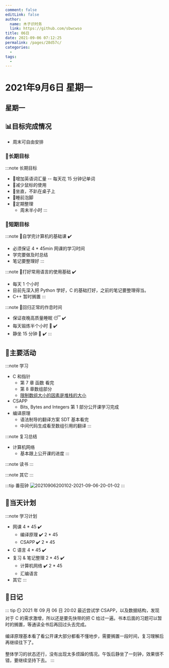 ```yaml
---
comment: false
editLink: false
author: 
  name: 木子识时务
  link: https://github.com/sbwcwso
title: 06日
date: 2021-09-06 07:12:25
permalink: /pages/28d57c/
categories: 
  - 
tags: 
  - 
---
```


# 2021年9月6日 星期一

## 星期一

## 📊目标完成情况

* 周末可自由安排

### 🐺长期目标

:::note 长期目标
* 🚢增加英语词汇量 -- 每天花 15 分钟记单词
* 🚢减少鼠标的使用
* 🚢坐直，不趴在桌子上
* 🚢睡前泡脚
* 🚢定期整理
  * 周未半小时
:::

### 🐆短期目标

:::note 🚗自学完计算机的基础课  ✔️
* 必须保证 4 * 45min 网课的学习时间
* 学完要做及时总结
* 笔记要整理好
:::

:::note 🚗打好常用语言的使用基础  ✔️
* 每天 1 个小时
* 目前先深入把 Python 学好，C 的基础打好，之前的笔记要整理得当。
* C++ 暂时搁置
:::

:::note 🚗回归正常的作息时间
* 保证夜晚高质量睡眠 😴  ✔️
* 每天锻炼半个小时 🏃  ✔️
* 静坐 15 分钟 🙏  ✔️
:::

## 🏃主要活动

:::note 学习
* C 和指针
  * 第 7 章 函数 看完
  * 第 8 章数组部分
  * [限制数组大小的因素是堆栈的大小](/pages/17a638/#p5)
* CSAPP
  * Bits, Bytes and Integers 第 1 部分公开课学习完成
* 编译原理
  * 语法制导的翻译方案 SDT 基本看完
  * 中间代码生成看至数组引用的翻译
:::

:::note 复习总结
* 计算机网络
  * 基本跟上公开课的进度
:::

:::note 读书
:::

:::note 其它
:::

:::tip 番茄钟
![20210906200102-2021-09-06-20-01-02](https://cdn.jsdelivr.net/gh/sbwcwso/PicBed@master/20210906200102-2021-09-06-20-01-02.png)
:::

## 📓当天计划

:::note 学习计划
* 网课 4 * 45  ✔️
  * 编译原理 ✔️ 2 * 45
  * CSAPP  ✔️  2 * 45
* C 语言 4 * 45  ✔️
* 复习 & 笔记整理 2 * 45  ✔️
  * 计算机网络  ✔️ 2 * 45
  * 汇编语言
* 其它
:::

## 🤔日记

::: tip ⏲️ 2021 年 09 月 06 日 20:02
最近尝试学 CSAPP，以及数据结构，发现对于 C 的需求激增，所以还是要先快带的把 C 给过一遍。书本后面的习题可以暂时的搁置，等通读全书后再回过头去完成。
<br><br>
编译原理基本看了看公开课大部分都看不懂地步，需要搁置一段时间，复习理解后再继续往下了。
<br><br>
整体学习的状态还行，没有出现太多烦躁的情况。午饭后静坐了一刻钟，效果很不错，要继续坚持下去。
:::
